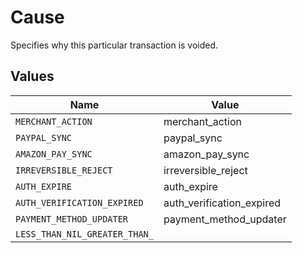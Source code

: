 # Cause

Specifies why this particular transaction is voided.


## Values

| Name                          | Value                         |
| ----------------------------- | ----------------------------- |
| `MERCHANT_ACTION`             | merchant_action               |
| `PAYPAL_SYNC`                 | paypal_sync                   |
| `AMAZON_PAY_SYNC`             | amazon_pay_sync               |
| `IRREVERSIBLE_REJECT`         | irreversible_reject           |
| `AUTH_EXPIRE`                 | auth_expire                   |
| `AUTH_VERIFICATION_EXPIRED`   | auth_verification_expired     |
| `PAYMENT_METHOD_UPDATER`      | payment_method_updater        |
| `LESS_THAN_NIL_GREATER_THAN_` | <nil>                         |